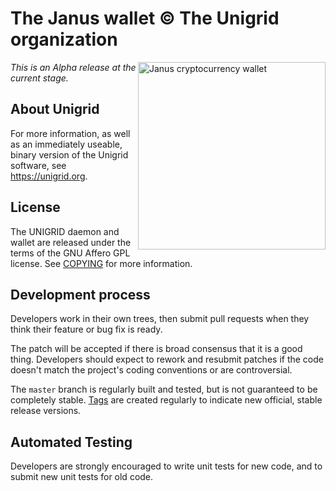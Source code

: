 The Janus wallet © The Unigrid organization
===========================================
<a href="https://www.unigrid.org">
  <img align="right" alt="Janus cryptocurrency wallet" src="https://upload.wikimedia.org/wikipedia/commons/a/a4/Meyers_b9_s0153_b1.png" width="300"/>
</a>

*This is an Alpha release at the current stage.*

About Unigrid
-------------
For more information, as well as an immediately useable, binary version of the Unigrid software, see https://unigrid.org.

License
-------
The UNIGRID daemon and wallet are released under the terms of the GNU Affero GPL license. See [COPYING](COPYING) for more information.

Development process
-------------------
Developers work in their own trees, then submit pull requests when they think their feature or bug fix is ready.

The patch will be accepted if there is broad consensus that it is a good thing. Developers should expect to rework and resubmit patches if the code doesn't match the project's coding conventions or are controversial.

The `master` branch is regularly built and tested, but is not guaranteed to be completely stable. [Tags](https://github.com/unigrid-project/janus/tags) are created regularly to indicate new official, stable release versions.

Automated Testing
-----------------
Developers are strongly encouraged to write unit tests for new code, and to submit new unit tests for old code.